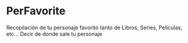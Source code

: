 # PerFavorite
Recopilación de tu personaje favorito tanto de Libros, Series, Peliculas, etc...
Decir de donde sale tu personaje
